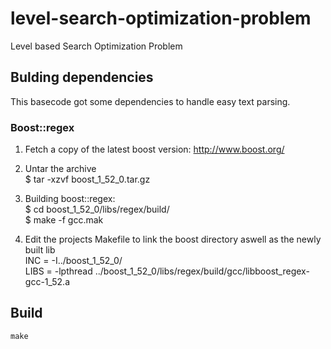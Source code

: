 level-search-optimization-problem
=================================

Level based Search Optimization Problem


Bulding dependencies
----------------------------------------
This basecode got some dependencies to handle easy text parsing.

### Boost::regex
1. Fetch a copy of the latest boost version: http://www.boost.org/  
2. Untar the archive  
        $ tar -xzvf boost_1_52_0.tar.gz   
3. Building boost::regex:  
        $ cd boost_1_52_0/libs/regex/build/  
        $ make -f gcc.mak  

4. Edit the projects Makefile to link the boost directory aswell as the newly built lib  
        INC = -I../boost_1_52_0/  
        LIBS = -lpthread ../boost_1_52_0/libs/regex/build/gcc/libboost_regex-gcc-1_52.a  

Build
----------------------------------------
	make
